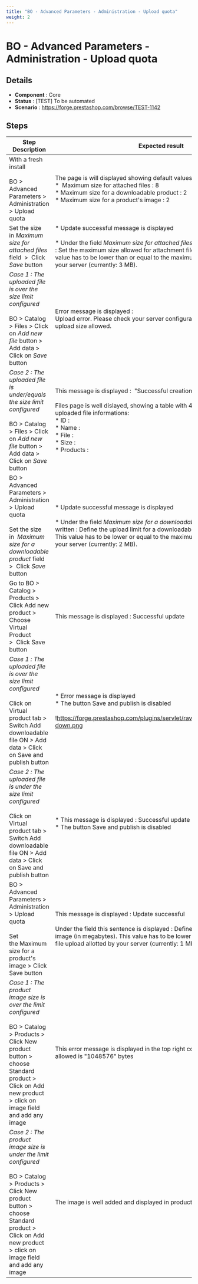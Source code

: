 ```yaml
---
title: "BO - Advanced Parameters - Administration - Upload quota"
weight: 2
---
```


# BO - Advanced Parameters - Administration - Upload quota
## Details
* **Component** : Core
* **Status** : [TEST] To be automated
* **Scenario** : https://forge.prestashop.com/browse/TEST-1142

## Steps
| Step Description | Expected result |
| ----- | ----- |
| With a fresh install<br><br>BO > Advanced Parameters > Administration > Upload quota | The page is will displayed showing default values for *Upload quota* section :<br> *  Maximum size for attached files : 8<br> * Maximum size for a downloadable product : 2<br> * Maximum size for a product's image : 2 |
| Set the size in *Maximum size for attached files* field  >  Click *Save* button | * Update successful message is displayed<br><br> * Under the field *Maximum size for attached files* this message is written : Set the maximum size allowed for attachment files (in megabytes). This value has to be lower than or equal to the maximum file upload allotted by your server (currently: 3 MB). |
| *Case 1 : _The uploaded file is over the size limit configured_*<br><br>BO > Catalog > Files > Click on *Add new file* button > Add data > Click on *Save* button | Error message is displayed :<br>Upload error. Please check your server configurations for the maximum upload size allowed. |
| *Case 2 : _The uploaded file is under/equals the size limit configured_*<br><br>BO > Catalog > Files > Click on *Add new file* button > Add data > Click on *Save* button | This message is displayed :  "Successful creation"<br><br>Files page is well dislayed, showing a table with 4 cells  containing your uploaded file informations:<br> * ID :<br> * Name : <br> * File :<br> * Size :<br> * Products : |
| BO > Advanced Parameters > Administration > Upload quota<br><br>Set the size in  *Maximum size for a downloadable product* field  >  Click *Save* button | * Update successful message is displayed<br><br> * Under the field *Maximum size for a downloadable product* this message is written : Define the upload limit for a downloadable product (in megabytes). This value has to be lower or equal to the maximum file upload allotted by your server (currently: 2 MB). |
| Go to BO > Catalog > Products > Click Add new product > Choose Virtual Product  >  Click Save button | This message is displayed : Successful update |
| *Case 1 :* *_The uploaded file is over the size limit configured_*<br><br>Click on Virtual product tab > Switch Add downloadable file ON > Add data > Click on Save and publish button | * Error message is displayed<br> * The button Save and publish is disabled<br><br>!https://forge.prestashop.com/plugins/servlet/raven/attachment/1387/size-down.png|width=365,height=170! |
| *Case 2 :* *_The uploaded file is under the size limit configured_*<br><br>Click on Virtual product tab > Switch Add downloadable file ON > Add data > Click on Save and publish button | * This message is displayed : Successful update<br> * The button Save and publish is disabled |
| BO > Advanced Parameters > Administration > Upload quota<br><br>Set the Maximum size for a product's image > Click Save button | This message is displayed : Update successful<br><br>Under the field this sentence is displayed : Define the upload limit for an image (in megabytes). This value has to be lower or equal to the maximum file upload allotted by your server (currently: 1 MB). |
| *Case 1 : The product image size is over the limit configured*<br><br>BO > Catalog > Products > Click New product button > choose Standard product >  Click on Add new product > click on image field  and add any image | This error message is displayed in the top right corner : Max file size allowed is "1048576" bytes |
| *Case 2 : The product image size is under the limit configured*<br><br>BO > Catalog > Products > Click New product button > choose Standard product >  Click on Add new product > click on image field  and add any image | The image is well added and displayed in product description |
